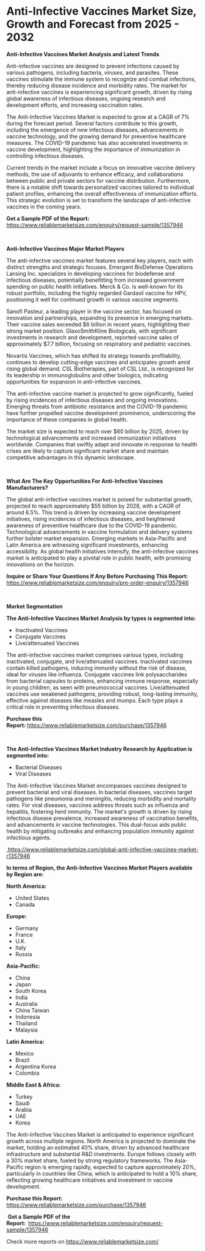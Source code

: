 <p><h1>Anti-Infective Vaccines Market Size, Growth and Forecast from 2025 - 2032</h1></p><p><strong>Anti-Infective Vaccines Market Analysis and Latest Trends</strong></p>
<p><p>Anti-infective vaccines are designed to prevent infections caused by various pathogens, including bacteria, viruses, and parasites. These vaccines stimulate the immune system to recognize and combat infections, thereby reducing disease incidence and morbidity rates. The market for anti-infective vaccines is experiencing significant growth, driven by rising global awareness of infectious diseases, ongoing research and development efforts, and increasing vaccination rates.</p><p>The Anti-Infective Vaccines Market is expected to grow at a CAGR of 7% during the forecast period. Several factors contribute to this growth, including the emergence of new infectious diseases, advancements in vaccine technology, and the growing demand for preventive healthcare measures. The COVID-19 pandemic has also accelerated investments in vaccine development, highlighting the importance of immunization in controlling infectious diseases.</p><p>Current trends in the market include a focus on innovative vaccine delivery methods, the use of adjuvants to enhance efficacy, and collaborations between public and private sectors for vaccine distribution. Furthermore, there is a notable shift towards personalized vaccines tailored to individual patient profiles, enhancing the overall effectiveness of immunization efforts. This strategic evolution is set to transform the landscape of anti-infective vaccines in the coming years.</p></p>
<p><strong>Get a Sample PDF of the Report:&nbsp;</strong> <a href="https://www.reliablemarketsize.com/enquiry/request-sample/1357946?utm_campaign=1932&utm_medium=2&utm_source=Github&utm_content=ia&utm_term=09032025&utm_id=anti-infective-vaccines">https://www.reliablemarketsize.com/enquiry/request-sample/1357946</a></p>
<p>&nbsp;</p>
<p><strong>Anti-Infective Vaccines Major Market Players</strong></p>
<p><p>The anti-infective vaccines market features several key players, each with distinct strengths and strategic focuses. Emergent BioDefense Operations Lansing Inc. specializes in developing vaccines for biodefense and infectious diseases, potentially benefitting from increased government spending on public health initiatives. Merck & Co. is well-known for its robust portfolio, including the highly regarded Gardasil vaccine for HPV, positioning it well for continued growth in various vaccine segments.</p><p>Sanofi Pasteur, a leading player in the vaccine sector, has focused on innovation and partnerships, expanding its presence in emerging markets. Their vaccine sales exceeded $6 billion in recent years, highlighting their strong market position. GlaxoSmithKline Biologicals, with significant investments in research and development, reported vaccine sales of approximately $7.7 billion, focusing on respiratory and pediatric vaccines.</p><p>Novartis Vaccines, which has shifted its strategy towards profitability, continues to develop cutting-edge vaccines and anticipates growth amid rising global demand. CSL Biotherapies, part of CSL Ltd., is recognized for its leadership in immunoglobulins and other biologics, indicating opportunities for expansion in anti-infective vaccines.</p><p>The anti-infective vaccine market is projected to grow significantly, fueled by rising incidences of infectious diseases and ongoing innovations. Emerging threats from antibiotic resistance and the COVID-19 pandemic have further propelled vaccine development prominence, underscoring the importance of these companies in global health.</p><p>The market size is expected to reach over $60 billion by 2025, driven by technological advancements and increased immunization initiatives worldwide. Companies that swiftly adapt and innovate in response to health crises are likely to capture significant market share and maintain competitive advantages in this dynamic landscape.</p></p>
<p>&nbsp;</p>
<p><strong>What Are The Key Opportunities For Anti-Infective Vaccines Manufacturers?</strong></p>
<p><p>The global anti-infective vaccines market is poised for substantial growth, projected to reach approximately $55 billion by 2028, with a CAGR of around 6.5%. This trend is driven by increasing vaccine development initiatives, rising incidences of infectious diseases, and heightened awareness of preventive healthcare due to the COVID-19 pandemic. Technological advancements in vaccine formulation and delivery systems further bolster market expansion. Emerging markets in Asia-Pacific and Latin America are witnessing significant investments, enhancing accessibility. As global health initiatives intensify, the anti-infective vaccines market is anticipated to play a pivotal role in public health, with promising innovations on the horizon.</p></p>
<p><strong>Inquire or Share Your Questions If Any Before Purchasing This Report:</strong> <a href="https://www.reliablemarketsize.com/enquiry/pre-order-enquiry/1357946?utm_campaign=1932&utm_medium=2&utm_source=Github&utm_content=ia&utm_term=09032025&utm_id=anti-infective-vaccines">https://www.reliablemarketsize.com/enquiry/pre-order-enquiry/1357946</a></p>
<p>&nbsp;</p>
<p><strong>Market Segmentation</strong></p>
<p><strong>The Anti-Infective Vaccines Market Analysis by types is segmented into:</strong></p>
<p><ul><li>Inactivated Vaccines</li><li>Conjugate Vaccines</li><li>Live/attenuated Vaccines</li></ul></p>
<p><p>The anti-infective vaccines market comprises various types, including inactivated, conjugate, and live/attenuated vaccines. Inactivated vaccines contain killed pathogens, inducing immunity without the risk of disease, ideal for viruses like influenza. Conjugate vaccines link polysaccharides from bacterial capsules to proteins, enhancing immune response, especially in young children, as seen with pneumococcal vaccines. Live/attenuated vaccines use weakened pathogens, providing robust, long-lasting immunity, effective against diseases like measles and mumps. Each type plays a critical role in preventing infectious diseases.</p></p>
<p><strong>Purchase this Report:&nbsp;</strong><a href="https://www.reliablemarketsize.com/purchase/1357946?utm_campaign=1932&utm_medium=2&utm_source=Github&utm_content=ia&utm_term=09032025&utm_id=anti-infective-vaccines">https://www.reliablemarketsize.com/purchase/1357946</a></p>
<p>&nbsp;</p>
<p><strong>The Anti-Infective Vaccines Market Industry Research by Application is segmented into:</strong></p>
<p><ul><li>Bacterial Diseases</li><li>Viral Diseases</li></ul></p>
<p><p>The Anti-Infective Vaccines Market encompasses vaccines designed to prevent bacterial and viral diseases. In bacterial diseases, vaccines target pathogens like pneumonia and meningitis, reducing morbidity and mortality rates. For viral diseases, vaccines address threats such as influenza and hepatitis, fostering herd immunity. The market's growth is driven by rising infectious disease prevalence, increased awareness of vaccination benefits, and advancements in vaccine technologies. This dual-focus aids public health by mitigating outbreaks and enhancing population immunity against infectious agents.</p></p>
<p><a href="https://www.reliablemarketsize.com/global-anti-infective-vaccines-market-r1357946?utm_campaign=1932&utm_medium=2&utm_source=Github&utm_content=ia&utm_term=09032025&utm_id=anti-infective-vaccines">&nbsp;https://www.reliablemarketsize.com/global-anti-infective-vaccines-market-r1357946</a></p>
<p><strong>In terms of Region, the Anti-Infective Vaccines Market Players available by Region are:</strong></p>
<p>
    <p> <strong> North America: </strong>
        <ul>
            <li>United States</li>
            <li>Canada</li>
        </ul>
        </p> 
    <p> <strong> Europe: </strong>
        <ul>
            <li>Germany</li>
            <li>France</li>
            <li>U.K.</li>
            <li>Italy</li>
            <li>Russia</li>
        </ul>
        </p> 
    <p> <strong> Asia-Pacific: </strong>
        <ul>
            <li>China</li>
            <li>Japan</li>
            <li>South Korea</li>
            <li>India</li>
            <li>Australia</li>
            <li>China Taiwan</li>
            <li>Indonesia</li>
            <li>Thailand</li>
            <li>Malaysia</li>
        </ul>
        </p> 
    <p> <strong> Latin America: </strong>
        <ul>
            <li>Mexico</li>
            <li>Brazil</li>
            <li>Argentina Korea</li>
            <li>Colombia</li>
        </ul>
        </p> 
    <p> <strong> Middle East & Africa: </strong>
        <ul>
            <li>Turkey</li>
            <li>Saudi</li>
            <li>Arabia</li>
            <li>UAE</li>
            <li>Korea</li>
        </ul>
    </p>
    </p>
<p><p>The Anti-Infective Vaccines Market is anticipated to experience significant growth across multiple regions. North America is projected to dominate the market, holding an estimated 40% share, driven by advanced healthcare infrastructure and substantial R&D investments. Europe follows closely with a 30% market share, fueled by strong regulatory frameworks. The Asia-Pacific region is emerging rapidly, expected to capture approximately 20%, particularly in countries like China, which is anticipated to hold a 10% share, reflecting growing healthcare initiatives and investment in vaccine development.</p></p>
<p><strong>Purchase this Report: </strong><a href="https://www.reliablemarketsize.com/purchase/1357946?utm_campaign=1932&utm_medium=2&utm_source=Github&utm_content=ia&utm_term=09032025&utm_id=anti-infective-vaccines">https://www.reliablemarketsize.com/purchase/1357946</a></p>
<p>&nbsp;<strong>Get a Sample PDF of the Report:&nbsp;&nbsp;</strong><a href="https://www.reliablemarketsize.com/enquiry/request-sample/1357946?utm_campaign=1932&utm_medium=2&utm_source=Github&utm_content=ia&utm_term=09032025&utm_id=anti-infective-vaccines">https://www.reliablemarketsize.com/enquiry/request-sample/1357946</a></p>
<p><strong></strong></p>
<p>Check more reports on <a href="https://www.reliablemarketsize.com/?utm_campaign=1932&utm_medium=2&utm_source=Github&utm_content=ia&utm_term=09032025&utm_id=anti-infective-vaccines">https://www.reliablemarketsize.com/</a></p>